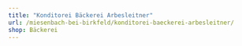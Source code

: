 ```yaml
---
title: "Konditorei Bäckerei Arbesleitner"
url: /miesenbach-bei-birkfeld/konditorei-baeckerei-arbesleitner/
shop: Bäckerei
---
```

